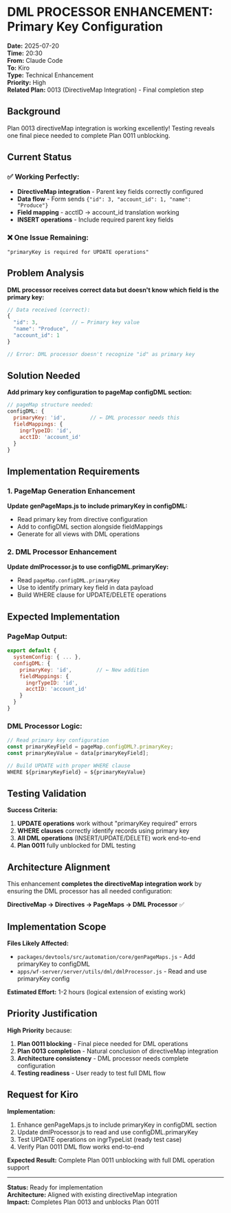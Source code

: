 # DML PROCESSOR ENHANCEMENT: Primary Key Configuration

**Date:** 2025-07-20  
**Time:** 20:30  
**From:** Claude Code  
**To:** Kiro  
**Type:** Technical Enhancement  
**Priority:** High  
**Related Plan:** 0013 (DirectiveMap Integration) - Final completion step

## Background

Plan 0013 directiveMap integration is working excellently! Testing reveals one final piece needed to complete Plan 0011 unblocking.

## Current Status

### ✅ Working Perfectly:
- **DirectiveMap integration** - Parent key fields correctly configured
- **Data flow** - Form sends `{"id": 3, "account_id": 1, "name": "Produce"}` 
- **Field mapping** - acctID → account_id translation working
- **INSERT operations** - Include required parent key fields

### ❌ One Issue Remaining:
```
"primaryKey is required for UPDATE operations"
```

## Problem Analysis

**DML processor receives correct data but doesn't know which field is the primary key:**

```javascript
// Data received (correct):
{
  "id": 3,           // ← Primary key value
  "name": "Produce", 
  "account_id": 1
}

// Error: DML processor doesn't recognize "id" as primary key
```

## Solution Needed

**Add primary key configuration to pageMap configDML section:**

```javascript
// pageMap structure needed:
configDML: {
  primaryKey: 'id',        // ← DML processor needs this
  fieldMappings: {
    ingrTypeID: 'id',
    acctID: 'account_id'
  }
}
```

## Implementation Requirements

### 1. PageMap Generation Enhancement
**Update genPageMaps.js to include primaryKey in configDML:**
- Read primary key from directive configuration
- Add to configDML section alongside fieldMappings
- Generate for all views with DML operations

### 2. DML Processor Enhancement  
**Update dmlProcessor.js to use configDML.primaryKey:**
- Read `pageMap.configDML.primaryKey` 
- Use to identify primary key field in data payload
- Build WHERE clause for UPDATE/DELETE operations

## Expected Implementation

### PageMap Output:
```javascript
export default {
  systemConfig: { ... },
  configDML: {
    primaryKey: 'id',        // ← New addition
    fieldMappings: {
      ingrTypeID: 'id',
      acctID: 'account_id'
    }
  }
}
```

### DML Processor Logic:
```javascript
// Read primary key configuration
const primaryKeyField = pageMap.configDML?.primaryKey;
const primaryKeyValue = data[primaryKeyField];

// Build UPDATE with proper WHERE clause
WHERE ${primaryKeyField} = ${primaryKeyValue}
```

## Testing Validation

**Success Criteria:**
1. **UPDATE operations** work without "primaryKey required" errors
2. **WHERE clauses** correctly identify records using primary key
3. **All DML operations** (INSERT/UPDATE/DELETE) work end-to-end
4. **Plan 0011** fully unblocked for DML testing

## Architecture Alignment

This enhancement **completes the directiveMap integration work** by ensuring the DML processor has all needed configuration:

**DirectiveMap → Directives → PageMaps → DML Processor** ✅

## Implementation Scope

**Files Likely Affected:**
- `packages/devtools/src/automation/core/genPageMaps.js` - Add primaryKey to configDML
- `apps/wf-server/server/utils/dml/dmlProcessor.js` - Read and use primaryKey config

**Estimated Effort:** 1-2 hours (logical extension of existing work)

## Priority Justification

**High Priority** because:
1. **Plan 0011 blocking** - Final piece needed for DML operations
2. **Plan 0013 completion** - Natural conclusion of directiveMap integration
3. **Architecture consistency** - DML processor needs complete configuration
4. **Testing readiness** - User ready to test full DML flow

## Request for Kiro

**Implementation:**
1. Enhance genPageMaps.js to include primaryKey in configDML section
2. Update dmlProcessor.js to read and use configDML.primaryKey
3. Test UPDATE operations on ingrTypeList (ready test case)
4. Verify Plan 0011 DML flow works end-to-end

**Expected Result:** Complete Plan 0011 unblocking with full DML operation support

---

**Status:** Ready for implementation  
**Architecture:** Aligned with existing directiveMap integration  
**Impact:** Completes Plan 0013 and unblocks Plan 0011
